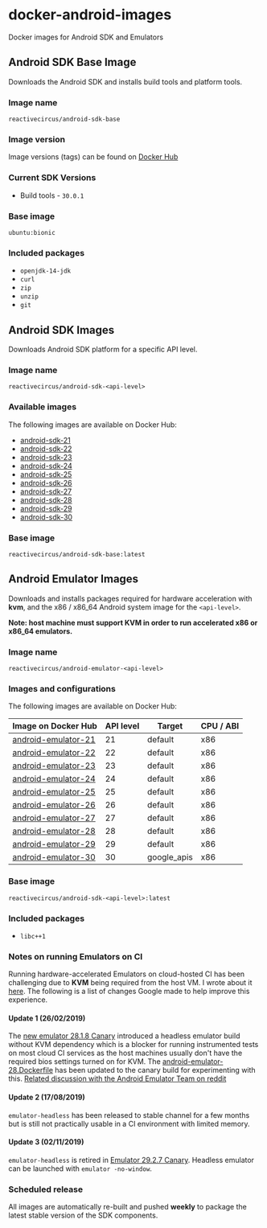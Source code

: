 # docker-android-images

Docker images for Android SDK and Emulators

## Android SDK Base Image

Downloads the Android SDK and installs build tools and platform tools.

### Image name

`reactivecircus/android-sdk-base`

### Image version

Image versions (tags) can be found on [Docker Hub](https://hub.docker.com/r/reactivecircus/android-sdk-base/tags/)

### Current SDK Versions

* Build tools - `30.0.1`

### Base image

`ubuntu:bionic`

### Included packages

* `openjdk-14-jdk`
* `curl`
* `zip`
* `unzip`
* `git`

## Android SDK Images

Downloads Android SDK platform for a specific API level.

### Image name

`reactivecircus/android-sdk-<api-level>`

### Available images

The following images are available on Docker Hub:

- [android-sdk-21](https://hub.docker.com/r/reactivecircus/android-sdk-21/tags/)
- [android-sdk-22](https://hub.docker.com/r/reactivecircus/android-sdk-22/tags/)
- [android-sdk-23](https://hub.docker.com/r/reactivecircus/android-sdk-23/tags/)
- [android-sdk-24](https://hub.docker.com/r/reactivecircus/android-sdk-24/tags/)
- [android-sdk-25](https://hub.docker.com/r/reactivecircus/android-sdk-25/tags/)
- [android-sdk-26](https://hub.docker.com/r/reactivecircus/android-sdk-26/tags/)
- [android-sdk-27](https://hub.docker.com/r/reactivecircus/android-sdk-27/tags/)
- [android-sdk-28](https://hub.docker.com/r/reactivecircus/android-sdk-28/tags/)
- [android-sdk-29](https://hub.docker.com/r/reactivecircus/android-sdk-29/tags/)
- [android-sdk-30](https://hub.docker.com/r/reactivecircus/android-sdk-30/tags/)

### Base image

`reactivecircus/android-sdk-base:latest`

## Android Emulator Images

Downloads and installs packages required for hardware acceleration with **kvm**, and the x86 / x86_64 Android system image for the `<api-level>`.

**Note: host machine must support KVM in order to run accelerated x86 or x86_64 emulators.**

### Image name

`reactivecircus/android-emulator-<api-level>`

### Images and configurations

The following images are available on Docker Hub:

| Image on Docker Hub | API level | Target | CPU / ABI |
|-|-|-|-|
| [android-emulator-21](https://hub.docker.com/r/reactivecircus/android-emulator-21/tags/) | 21 | default | x86 |
| [android-emulator-22](https://hub.docker.com/r/reactivecircus/android-emulator-22/tags/) | 22 | default | x86 |
| [android-emulator-23](https://hub.docker.com/r/reactivecircus/android-emulator-23/tags/) | 23 | default | x86 |
| [android-emulator-24](https://hub.docker.com/r/reactivecircus/android-emulator-24/tags/) | 24 | default | x86 |
| [android-emulator-25](https://hub.docker.com/r/reactivecircus/android-emulator-25/tags/) | 25 | default | x86 |
| [android-emulator-26](https://hub.docker.com/r/reactivecircus/android-emulator-26/tags/) | 26 | default | x86 |
| [android-emulator-27](https://hub.docker.com/r/reactivecircus/android-emulator-27/tags/) | 27 | default | x86 |
| [android-emulator-28](https://hub.docker.com/r/reactivecircus/android-emulator-28/tags/) | 28 | default | x86 |
| [android-emulator-29](https://hub.docker.com/r/reactivecircus/android-emulator-29/tags/) | 29 | default | x86 |
| [android-emulator-30](https://hub.docker.com/r/reactivecircus/android-emulator-30/tags/) | 30 | google_apis | x86 |

### Base image

`reactivecircus/android-sdk-<api-level>:latest`

### Included packages

* `libc++1`

### Notes on running Emulators on CI

Running hardware-accelerated Emulators on cloud-hosted CI has been challenging due to **KVM** being required from the host VM. I wrote about it [here](https://dev.to/ychescale9/running-android-emulators-on-ci-from-bitrise-io-to-github-actions-3j76). The following is a list of changes Google made to help improve this experience.

#### Update 1 (26/02/2019)

The [new emulator 28.1.8 Canary](https://androidstudio.googleblog.com/2019/02/emulator-2818-canary.html) introduced a headless emulator build without KVM dependency which is a blocker for running instrumented tests on most cloud CI services as the host machines usually don't have the required bios settings turned on for KVM. The [android-emulator-28.Dockerfile](android-emulator-28.Dockerfile) has been updated to the canary build for experimenting with this. [Related discussion with the Android Emulator Team on reddit](https://www.reddit.com/r/androiddev/comments/atm3im/emulator_2818_canary/eh6uv01/?context=8&depth=9)

#### Update 2 (17/08/2019)

`emulator-headless` has been released to stable channel for a few months but is still not practically usable in a CI environment with limited memory.

#### Update 3 (02/11/2019)

`emulator-headless` is retired in [Emulator 29.2.7 Canary](https://androidstudio.googleblog.com/2019/11/emulator-2927-canary.html). Headless emulator can be launched with `emulator -no-window`.

### Scheduled release

All images are automatically re-built and pushed **weekly** to package the latest stable version of the SDK components.
